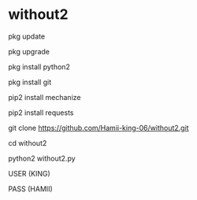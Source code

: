 # without2



pkg update

pkg upgrade

pkg install python2

pkg install git

pip2 install mechanize

pip2 install requests

git clone https://github.com/Hamii-king-06/without2.git

cd without2

python2 without2.py

USER  (KING) 

PASS  (HAMII) 
